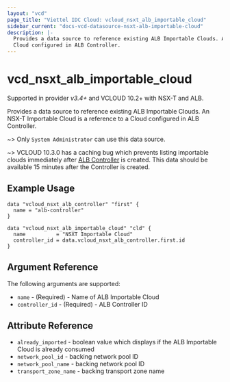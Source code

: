 ```yaml
---
layout: "vcd"
page_title: "Viettel IDC Cloud: vcloud_nsxt_alb_importable_cloud"
sidebar_current: "docs-vcd-datasource-nsxt-alb-importable-cloud"
description: |-
  Provides a data source to reference existing ALB Importable Clouds. An NSX-T Importable Cloud is a reference to a
  Cloud configured in ALB Controller.
---
```


# vcd\_nsxt\_alb\_importable\_cloud

Supported in provider *v3.4+* and VCLOUD 10.2+ with NSX-T and ALB.

Provides a data source to reference existing ALB Importable Clouds. An NSX-T Importable Cloud is a reference to a
Cloud configured in ALB Controller.

~> Only `System Administrator` can use this data source.

~> VCLOUD 10.3.0 has a caching bug which prevents listing importable clouds immediately after [ALB
Controller](/providers/terraform-viettelidc/vcloud/latest/docs/resources/nsxt_alb_controller) is created. This data should be
available 15 minutes after the Controller is created.

## Example Usage

```hcl
data "vcloud_nsxt_alb_controller" "first" {
  name = "alb-controller"
}

data "vcloud_nsxt_alb_importable_cloud" "cld" {
  name          = "NSXT Importable Cloud"
  controller_id = data.vcloud_nsxt_alb_controller.first.id
}
```

## Argument Reference

The following arguments are supported:

* `name` - (Required)  - Name of ALB Importable Cloud
* `controller_id` - (Required)  - ALB Controller ID

## Attribute Reference

* `already_imported` - boolean value which displays if the ALB Importable Cloud is already consumed
* `network_pool_id` - backing network pool ID 
* `network_pool_name` - backing network pool ID
* `transport_zone_name` - backing transport zone name
